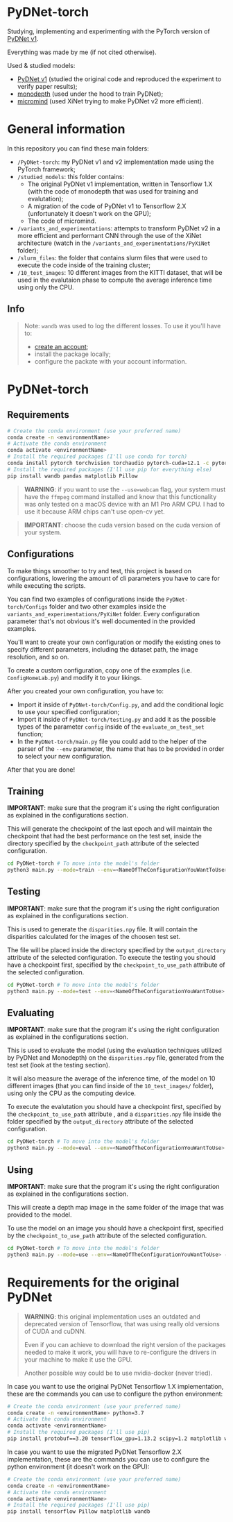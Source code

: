 # PyDNet-torch

Studying, implementing and experimenting with the PyTorch version of [PyDNet v1](https://github.com/mattpoggi/pydnet).

Everything was made by me (if not cited otherwise).

Used & studied models:

-   [PyDNet v1](https://github.com/mattpoggi/pydnet) (studied the original code and reproduced the experiment to verify paper results);
-   [monodepth](https://github.com/mrharicot/monodepth) (used under the hood to train PyDNet);
-   [micromind](https://github.com/micromind-toolkit/micromind/tree/dev) (used XiNet trying to make PyDNet v2 more efficient).

# General information

In this repository you can find these main folders:

-   `/PyDNet-torch`: my PyDNet v1 and v2 implementation made using the PyTorch framework;
-   `/studied_models`: this folder contains:
    -   The original PyDNet v1 implementation, written in Tensorflow 1.X (with the code of monodepth that was used for training and evalutation);
    -   A migration of the code of PyDNet v1 to Tensorflow 2.X (unfortunately it doesn't work on the GPU);
    -   The code of micromind.
-   `/variants_and_experimentations`: attempts to transform PyDNet v2 in a more efficient and performant CNN through the use of the XiNet architecture (watch in the `/variants_and_experimentations/PyXiNet` folder);
-   `/slurm_files`: the folder that contains slurm files that were used to execute the code inside of the training cluster;
-   `/10_test_images`: 10 different images from the KITTI dataset, that will be used in the evalutaion phase to compute the average inference time using only the CPU.

## Info

> Note: `wandb` was used to log the different losses. To use it you'll have to:
>
> -   [create an account](https://wandb.ai/login?signup=true);
> -   install the package locally;
> -   configure the packate with your account information.

# PyDNet-torch

## Requirements

```bash
# Create the conda environment (use your preferred name)
conda create -n <environmentName>
# Activate the conda environment
conda activate <environmentName>
# Install the required packages (I'll use conda for torch)
conda install pytorch torchvision torchaudio pytorch-cuda=12.1 -c pytorch -c nvidia
# Install the required packages (I'll use pip for everything else)
pip install wandb pandas matplotlib Pillow
```

> **WARNING**: if you want to use the `--use=webcam` flag, your system must have the `ffmpeg` command installed and know that this functionality was only tested on a macOS device with an M1 Pro ARM CPU. I had to use it because ARM chips can't use open-cv yet.

> **IMPORTANT**: choose the cuda version based on the cuda version of your system.

## Configurations

To make things smoother to try and test, this project is based on configurations, lowering the amount of cli parameters you have to care for while executing the scripts.

You can find two examples of configurations inside the `PyDNet-torch/Configs` folder and two other examples inside the `variants_and_experimentations/PyXiNet` folder. Every configuration parameter that's not obvious it's well documented in the provided examples.

You'll want to create your own configuration or modify the existing ones to specify different parameters, including the dataset path, the image resolution, and so on.

To create a custom configuration, copy one of the examples (i.e. `ConfigHomeLab.py`) and modify it to your likings.

After you created your own configuration, you have to:

-   Import it inside of `PyDNet-torch/Config.py`, and add the conditional logic to use your specified configuration;
-   Import it inside of `PyDNet-torch/testing.py` and add it as the possible types of the parameter `config` inside of the `evaluate_on_test_set` function;
-   In the `PyDNet-torch/main.py` file you could add to the helper of the parser of the `--env` parameter, the name that has to be provided in order to select your new configuration.

After that you are done!

## Training

**IMPORTANT**: make sure that the program it's using the right configuration as explained in the configurations section.

This will generate the checkpoint of the last epoch and will maintain the checkpoint that had the best performance on the test set, inside the directory specified by the `checkpoint_path` attribute of the selected configuration.

```bash
cd PyDNet-torch # To move into the model's folder
python3 main.py --mode=train --env=<NameOfTheConfigurationYouWantToUse>
```

## Testing

**IMPORTANT**: make sure that the program it's using the right configuration as explained in the configurations section.

This is used to generate the `disparities.npy` file. It will contain the disparities calculated for the images of the choosen test set.

The file will be placed inside the directory specified by the `output_directory` attribute of the selected configuration.
To execute the testing you should have a checkpoint first, specified by the `checkpoint_to_use_path` attribute of the selected configuration.

```bash
cd PyDNet-torch # To move into the model's folder
python3 main.py --mode=test --env=<NameOfTheConfigurationYouWantToUse>
```

## Evaluating

**IMPORTANT**: make sure that the program it's using the right configuration as explained in the configurations section.

This is used to evaluate the model (using the evaluation techniques utilized by PyDNet and Monodepth) on the `disparities.npy` file, generated from the test set (look at the testing section).

It will also measure the average of the inference time, of the model on 10 different images (that you can find inside of the `10_test_images/` folder), using only the CPU as the computing device.

To execute the evalutation you should have a checkpoint first, specified by the `checkpoint_to_use_path` attribute , and a `disparities.npy` file inside the folder specified by the `output_directory` attribute of the selected configuration.

```bash
cd PyDNet-torch # To move into the model's folder
python3 main.py --mode=eval --env=<NameOfTheConfigurationYouWantToUse>
```

## Using

**IMPORTANT**: make sure that the program it's using the right configuration as explained in the configurations section.

This will create a depth map image in the same folder of the image that was provided to the model.

To use the model on an image you should have a checkpoint first, specified by the `checkpoint_to_use_path` attribute of the selected configuration.

```bash
cd PyDNet-torch # To move into the model's folder
python3 main.py --mode=use --env=<NameOfTheConfigurationYouWantToUse> --img_path=<pathOfTheImageYouWantToUse>
```

# Requirements for the original PyDNet

> **WARNING**: this original implementation uses an outdated and deprecated version of Tensorflow, that was using really old versions of CUDA and cuDNN.
>
> Even if you can achieve to download the right version of the packages needed to make it work, you will have to re-configure the drivers in your machine to make it use the GPU.
>
> Another possible way could be to use nvidia-docker (never tried).

In case you want to use the original PyDNet Tensorflow 1.X implementation, these are the commands you can use to configure the python environment:

```bash
# Create the conda environment (use your preferred name)
conda create -n <environmentName> python=3.7
# Activate the conda environment
conda activate <environmentName>
# Install the required packages (I'll use pip)
pip install protobuf==3.20 tensorflow_gpu=1.13.2 scipy=1.2 matplotlib wandb
```

In case you want to use the migrated PyDNet Tensorflow 2.X implementation, these are the commands you can use to configure the python environment (it doesn't work on the GPU):

```bash
# Create the conda environment (use your preferred name)
conda create -n <environmentName>
# Activate the conda environment
conda activate <environmentName>
# Install the required packages (I'll use pip)
pip install tensorflow Pillow matplotlib wandb
```
